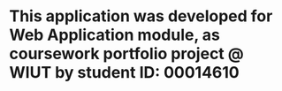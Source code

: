 # This application was developed for Web Application module, as coursework portfolio project @ WIUT by student ID: 00014610
